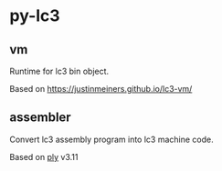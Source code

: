 # py-lc3

## vm
Runtime for lc3 bin object.

Based on <https://justinmeiners.github.io/lc3-vm/>

## assembler
Convert lc3 assembly program into lc3 machine code.

Based on [ply](http://www.dabeaz.com/ply/) v3.11
